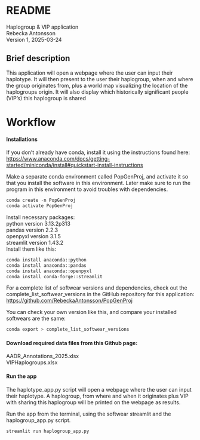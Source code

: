 
# README

Haplogroup & VIP application\
Rebecka Antonsson\
Version 1, 2025-03-24

## Brief description
This application will open a webpage where the user can input their haplotype.
It will then present to the user their haplogroup, when and where the group originates from, 
plus a world map visualizing the location of the haplogroups origin. 
It will also display which historically significant people (VIP’s) this haplogroup is shared

# Workflow

#### Installations

If you don’t already have conda, install it using the instructions found here:
https://www.anaconda.com/docs/getting-started/miniconda/install#quickstart-install-instructions 

Make a separate conda environment called PopGenProj, and activate it so that you install the software in this environment. 
Later make sure to run the program in this environment to avoid troubles with dependencies. 
```python
conda create -n PopGenProj
conda activate PopGenProj
```

Install necessary packages:\
python version 3.13.2p313\
pandas version 2.2.3\
openpyxl version 3.1.5\
streamlit version 1.43.2\
Install them like this:
```python
conda install anaconda::python
conda install anaconda::pandas
conda install anaconda::openpyxl
conda install conda-forge::streamlit
```

For a complete list of softwear versions and dependencies, check out the complete_list_softwear_versions in 
the GitHub repository for this application: https://github.com/RebeckaAntonsson/PopGenProj

You can check your own version like this, and compare your installed softwears are the same:
```python
conda export > complete_list_softwear_versions
```


#### Download required data files from this Github page:
AADR_Annotations_2025.xlsx\
VIPHaplogroups.xlsx

#### Run the app

The haplotype_app.py script will open a webpage where the user can input their haplotype.
A haplogroup, from where and when it originates plus VIP with sharing this haplogroup will be printed on the 
webpage as results.

Run the app from the terminal, using the softwear streamlit and the haplogroup_app.py script.
```python
streamlit run haplogroup_app.py
```


